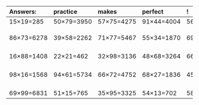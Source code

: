 | Answers: | practice | makes | perfect | ! |
| :--- | :--- | :--- | :--- | :--- |
| 15×19=285 | 50×79=3950 | 57×75=4275 | 91×44=4004 | 56×24=1344 | 
|   |   |   |   |   | 
|   |   |   |   |   | 
|   |   |   |   |   | 
| 86×73=6278 | 39×58=2262 | 71×77=5467 | 55×34=1870 | 69×65=4485 | 
|   |   |   |   |   | 
|   |   |   |   |   | 
|   |   |   |   |   | 
|   |   |   |   |   | 
| 16×88=1408 | 22×21=462 | 32×98=3136 | 48×68=3264 | 66×15=990 | 
|   |   |   |   |   | 
|   |   |   |   |   | 
|   |   |   |   |   | 
|   |   |   |   |   | 
| 98×16=1568 | 94×61=5734 | 66×72=4752 | 68×27=1836 | 45×15=675 | 
|   |   |   |   |   | 
|   |   |   |   |   | 
|   |   |   |   |   | 
|   |   |   |   |   | 
| 69×99=6831 | 51×15=765 | 35×95=3325 | 54×13=702 | 58×49=2842 | 

